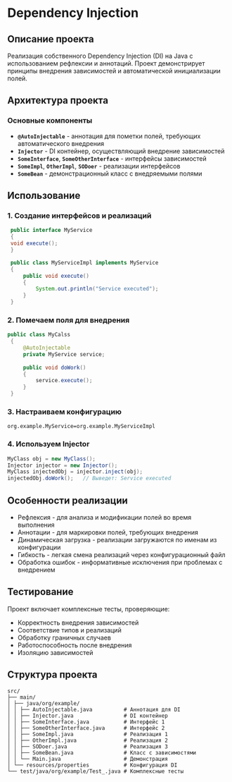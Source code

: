 # Dependency Injection

## Описание проекта

Реализация собственного Dependency Injection (DI) на Java с использованием рефлексии и аннотаций. Проект демонстрирует принципы внедрения зависимостей и автоматической инициализации полей.

## Архитектура проекта

### Основные компоненты

- **`@AutoInjectable`** - аннотация для пометки полей, требующих автоматического внедрения
- **`Injector`** - DI контейнер, осуществляющий внедрение зависимостей
- **`SomeInterface`**, **`SomeOtherInterface`** - интерфейсы зависимостей
- **`SomeImpl`**, **`OtherImpl`**, **`SODoer`** - реализации интерфейсов
- **`SomeBean`** - демонстрационный класс с внедряемыми полями


## Использование

### 1. Создание интерфейсов и реализаций

   ```java 
    public interface MyService 
    {
    void execute();
    }

    public class MyServiceImpl implements MyService 
    {
        public void execute() 
        {
            System.out.println("Service executed");
        }
    }
   ```

### 2. Помечаем поля для внедрения

   ```java
   public class MyCalss
    {
        @AutoInjectable
        private MyService service;
        
        public void doWork()
        {
            service.execute();
        }
    }
   ```

### 3. Настраиваем конфигурацию
   ```
   org.example.MyService=org.example.MyServiceImpl
   ```

### 4. Используем Injector

   ```java
   MyClass obj = new MyClass();
   Injector injector = new Injector();
   MyClass injectedObj = injector.inject(obj);
   injectedObj.doWork();   // Выведет: Service executed
   ```

## Особенности реализации

- Рефлексия - для анализа и модификации полей во время выполнения
- Аннотации - для маркировки полей, требующих внедрения
- Динамическая загрузка - реализации загружаются по именам из конфигурации
- Гибкость - легкая смена реализаций через конфигурационный файл
- Обработка ошибок - информативные исключения при проблемах с внедрением

## Тестирование

Проект включает комплексные тесты, проверяющие:

- Корректность внедрения зависимостей
- Соответствие типов и реализаций
- Обработку граничных случаев
- Работоспособность после внедрения
- Изоляцию зависимостей

## Структура проекта
   ```
   src/
   ├── main/
   │ ├── java/org/example/
   │ │ ├── AutoInjectable.java          # Аннотация для DI
   │ │ ├── Injector.java                # DI контейнер
   │ │ ├── SomeInterface.java           # Интерфейс 1
   │ │ ├── SomeOtherInterface.java      # Интерфейс 2
   │ │ ├── SomeImpl.java                # Реализация 1
   │ │ ├── OtherImpl.java               # Реализация 2
   │ │ ├── SODoer.java                  # Реализация 3
   │ │ ├── SomeBean.java                # Класс с зависимостями
   │ │ └── Main.java                    # Демонстрация
   │ └── resources/properties           # Конфигурация DI
   └── test/java/org/example/Test_.java # Комплексные тесты
   ```